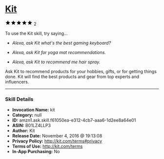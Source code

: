 # [Kit](http://alexa.amazon.com/#skills/amzn1.ask.skill.f61050ea-e312-4cb7-aaa6-1d2ee8a64e01)
![5 stars](../../images/ic_star_black_18dp_1x.png)![5 stars](../../images/ic_star_black_18dp_1x.png)![5 stars](../../images/ic_star_black_18dp_1x.png)![5 stars](../../images/ic_star_black_18dp_1x.png)![5 stars](../../images/ic_star_black_18dp_1x.png) 2

To use the Kit skill, try saying...

* *Alexa, ask Kit what's the best gaming keyboard?*

* *Alexa, ask Kit for yoga mat recommendations.*

* *Alexa, ask Kit to recommend me hair spray.*

Ask Kit to recommend products for your hobbies, gifts, or for getting things done.  Kit will find the best products and gear from top experts and influencers.

***

### Skill Details

* **Invocation Name:** kit
* **Category:** null
* **ID:** amzn1.ask.skill.f61050ea-e312-4cb7-aaa6-1d2ee8a64e01
* **ASIN:** B01LZ4LLP3
* **Author:** Kit
* **Release Date:** November 4, 2016 @ 19:13:08
* **Privacy Policy:** http://kit.com/terms#privacy
* **Terms of Use:** http://kit.com/terms
* **In-App Purchasing:** No
